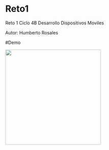 # Reto1

Reto 1 Ciclo 4B Desarrollo Dispositivos Moviles 

Autor: Humberto Rosales

#Demo

<img src="[https://user-images.githubusercontent.com/4458129/173209201-ecf02c3e-8571-42a0-92d5-5a9111f5b3b0.gif](https://github.com/Sanduqd1997/Reto1_Calculadora/blob/main/demo-calculadora.gif)" width="300" />
